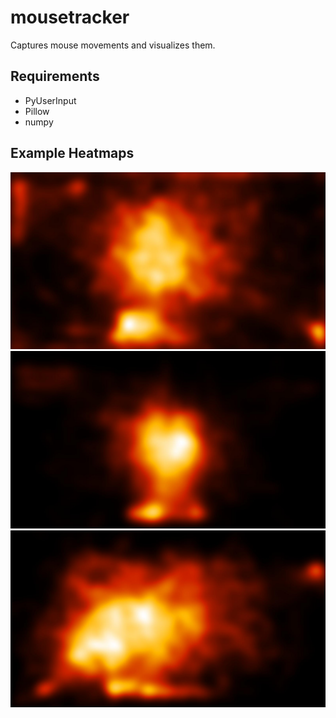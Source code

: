# mousetracker

Captures mouse movements and visualizes them.

## Requirements

* PyUserInput
* Pillow
* numpy

## Example Heatmaps

![Example Heatmap](img/1.jpg)
![Example Heatmap](img/2.jpg)
![Example Heatmap](img/3.jpg)
